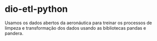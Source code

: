 # dio-etl-python

Usamos os dados abertos da aeronáutica para treinar os processos de limpeza e transformação dos dados usando as bibliotecas pandas e pandera.
